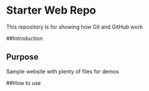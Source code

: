 # Starter Web Repo

This repository is for showing how Git and GitHub work

##Introduction

## Purpose

Sample website with plenty of files for demos

##How to use